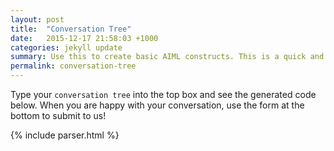```yaml
---
layout: post
title:  "Conversation Tree"
date:   2015-12-17 21:58:03 +1000
categories: jekyll update
summary: Use this to create basic AIML constructs. This is a quick and easy way to get a conversation going.
permalink: conversation-tree
---
```

Type your `conversation tree` into the top box and see the generated code below. When you are happy with your conversation, use the form at the bottom to submit to us!

{% include parser.html %}
